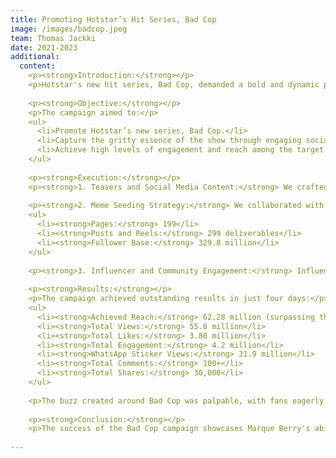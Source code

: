 ```yaml
---
title: Promoting Hotstar’s Hit Series, Bad Cop
image: /images/badcop.jpeg
team: Thomas Jackki
date: 2021-2023
additional:
  content: 
    <p><strong>Introduction:</strong></p>
    <p>Hotstar's new hit series, Bad Cop, demanded a bold and dynamic promotional campaign that resonated with its gritty essence. Marque Berry rose to the challenge, creating eye-catching teasers and engaging social media content to capture the intense spirit of the show. This case study outlines the strategy, execution, and phenomenal results of the campaign.</p>
    
    <p><strong>Objective:</strong></p>
    <p>The campaign aimed to:</p>
    <ul>
      <li>Promote Hotstar’s new series, Bad Cop.</li>
      <li>Capture the gritty essence of the show through engaging social media content.</li>
      <li>Achieve high levels of engagement and reach among the target audience.</li>
    </ul>
    
    <p><strong>Execution:</strong></p>
    <p><strong>1. Teasers and Social Media Content:</strong> We crafted eye-catching teasers that highlighted key moments from the show, creating anticipation and excitement among potential viewers. These teasers were strategically released across various social media platforms.</p>
    
    <p><strong>2. Meme Seeding Strategy:</strong> We collaborated with Adoro creators to develop memes based on Bad Cop’s templates. This strategy involved:</p>
    <ul>
      <li><strong>Pages:</strong> 199</li>
      <li><strong>Posts and Reels:</strong> 299 deliverables</li>
      <li><strong>Follower Base:</strong> 329.8 million</li>
    </ul>
    
    <p><strong>3. Influencer and Community Engagement:</strong> Influencers who resonated with the show’s target audience helped amplify the campaign’s reach. Their engagement fostered an organic buzz, making the series a trending topic on social media.</p>
    
    <p><strong>Results:</strong></p>
    <p>The campaign achieved outstanding results in just four days:</p>
    <ul>
      <li><strong>Achieved Reach:</strong> 62.28 million (surpassing the expected reach of 46 million)</li>
      <li><strong>Total Views:</strong> 55.8 million</li>
      <li><strong>Total Likes:</strong> 3.80 million</li>
      <li><strong>Total Engagement:</strong> 4.2 million</li>
      <li><strong>WhatsApp Sticker Views:</strong> 31.9 million</li>
      <li><strong>Total Comments:</strong> 100+</li>
      <li><strong>Total Shares:</strong> 30,000</li>
    </ul>
    
    <p>The buzz created around Bad Cop was palpable, with fans eagerly discussing and sharing content related to the show.</p>
    
    <p><strong>Conclusion:</strong></p>
    <p>The success of the Bad Cop campaign showcases Marque Berry's ability to deliver innovative and effective marketing strategies. The campaign not only achieved but surpassed its goals, generating significant excitement and engagement among fans. This case study demonstrates our expertise in creating impactful promotional campaigns that drive results.</p>
    
---
```

